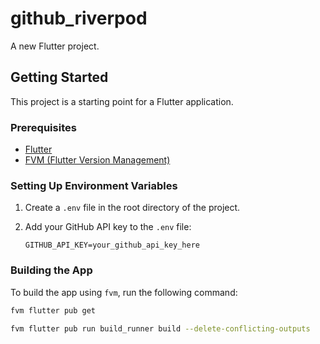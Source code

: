 # github_riverpod

A new Flutter project.

## Getting Started

This project is a starting point for a Flutter application.

### Prerequisites

- [Flutter](https://flutter.dev/docs/get-started/install)
- [FVM (Flutter Version Management)](https://fvm.app/docs/getting_started/installation)

### Setting Up Environment Variables

1. Create a `.env` file in the root directory of the project.
2. Add your GitHub API key to the `.env` file:

    ```dotenv
    GITHUB_API_KEY=your_github_api_key_here
    ```

### Building the App

To build the app using `fvm`, run the following command:

```sh
fvm flutter pub get
```
```sh
fvm flutter pub run build_runner build --delete-conflicting-outputs
```